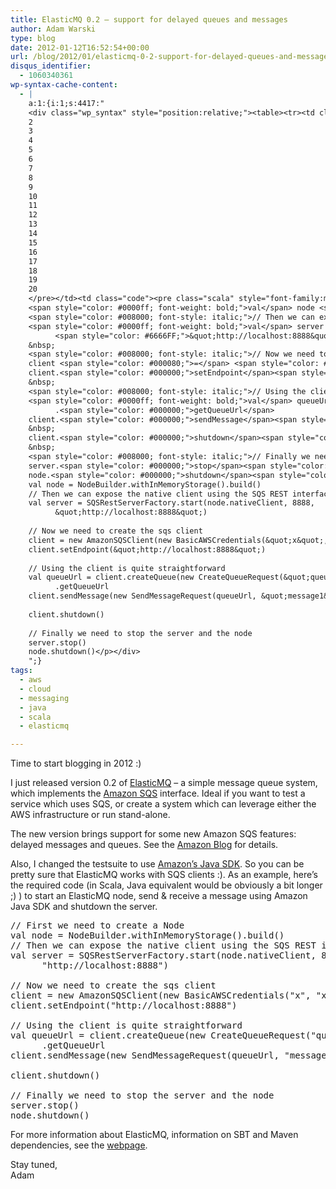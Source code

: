 ```yaml
---
title: ElasticMQ 0.2 – support for delayed queues and messages
author: Adam Warski
type: blog
date: 2012-01-12T16:52:54+00:00
url: /blog/2012/01/elasticmq-0-2-support-for-delayed-queues-and-messages/
disqus_identifier:
  - 1060340361
wp-syntax-cache-content:
  - |
    a:1:{i:1;s:4417:"
    <div class="wp_syntax" style="position:relative;"><table><tr><td class="line_numbers"><pre>1
    2
    3
    4
    5
    6
    7
    8
    9
    10
    11
    12
    13
    14
    15
    16
    17
    18
    19
    20
    </pre></td><td class="code"><pre class="scala" style="font-family:monospace;"><span style="color: #008000; font-style: italic;">// First we need to create a Node</span>
    <span style="color: #0000ff; font-weight: bold;">val</span> node <span style="color: #000080;">=</span> NodeBuilder.<span style="color: #000000;">withInMemoryStorage</span><span style="color: #F78811;">&#40;</span><span style="color: #F78811;">&#41;</span>.<span style="color: #000000;">build</span><span style="color: #F78811;">&#40;</span><span style="color: #F78811;">&#41;</span>
    <span style="color: #008000; font-style: italic;">// Then we can expose the native client using the SQS REST interface</span>
    <span style="color: #0000ff; font-weight: bold;">val</span> server <span style="color: #000080;">=</span> SQSRestServerFactory.<span style="color: #000000;">start</span><span style="color: #F78811;">&#40;</span>node.<span style="color: #000000;">nativeClient</span>, <span style="color: #F78811;">8888</span>, 
          <span style="color: #6666FF;">&quot;http://localhost:8888&quot;</span><span style="color: #F78811;">&#41;</span>
    &nbsp;
    <span style="color: #008000; font-style: italic;">// Now we need to create the sqs client</span>
    client <span style="color: #000080;">=</span> <span style="color: #0000ff; font-weight: bold;">new</span> AmazonSQSClient<span style="color: #F78811;">&#40;</span><span style="color: #0000ff; font-weight: bold;">new</span> BasicAWSCredentials<span style="color: #F78811;">&#40;</span><span style="color: #6666FF;">&quot;x&quot;</span>, <span style="color: #6666FF;">&quot;x&quot;</span><span style="color: #F78811;">&#41;</span><span style="color: #F78811;">&#41;</span>
    client.<span style="color: #000000;">setEndpoint</span><span style="color: #F78811;">&#40;</span><span style="color: #6666FF;">&quot;http://localhost:8888&quot;</span><span style="color: #F78811;">&#41;</span>
    &nbsp;
    <span style="color: #008000; font-style: italic;">// Using the client is quite straightforward</span>
    <span style="color: #0000ff; font-weight: bold;">val</span> queueUrl <span style="color: #000080;">=</span> client.<span style="color: #000000;">createQueue</span><span style="color: #F78811;">&#40;</span><span style="color: #0000ff; font-weight: bold;">new</span> CreateQueueRequest<span style="color: #F78811;">&#40;</span><span style="color: #6666FF;">&quot;queue1&quot;</span><span style="color: #F78811;">&#41;</span><span style="color: #F78811;">&#41;</span>
          .<span style="color: #000000;">getQueueUrl</span>
    client.<span style="color: #000000;">sendMessage</span><span style="color: #F78811;">&#40;</span><span style="color: #0000ff; font-weight: bold;">new</span> SendMessageRequest<span style="color: #F78811;">&#40;</span>queueUrl, <span style="color: #6666FF;">&quot;message1&quot;</span><span style="color: #F78811;">&#41;</span><span style="color: #F78811;">&#41;</span>
    &nbsp;
    client.<span style="color: #000000;">shutdown</span><span style="color: #F78811;">&#40;</span><span style="color: #F78811;">&#41;</span>
    &nbsp;
    <span style="color: #008000; font-style: italic;">// Finally we need to stop the server and the node</span>
    server.<span style="color: #000000;">stop</span><span style="color: #F78811;">&#40;</span><span style="color: #F78811;">&#41;</span>
    node.<span style="color: #000000;">shutdown</span><span style="color: #F78811;">&#40;</span><span style="color: #F78811;">&#41;</span></pre></td></tr></table><p class="theCode" style="display:none;">// First we need to create a Node
    val node = NodeBuilder.withInMemoryStorage().build()
    // Then we can expose the native client using the SQS REST interface
    val server = SQSRestServerFactory.start(node.nativeClient, 8888, 
          &quot;http://localhost:8888&quot;)
    
    // Now we need to create the sqs client
    client = new AmazonSQSClient(new BasicAWSCredentials(&quot;x&quot;, &quot;x&quot;))
    client.setEndpoint(&quot;http://localhost:8888&quot;)
    
    // Using the client is quite straightforward
    val queueUrl = client.createQueue(new CreateQueueRequest(&quot;queue1&quot;))
          .getQueueUrl
    client.sendMessage(new SendMessageRequest(queueUrl, &quot;message1&quot;))
    
    client.shutdown()
    
    // Finally we need to stop the server and the node
    server.stop()
    node.shutdown()</p></div>
    ";}
tags:
  - aws
  - cloud
  - messaging
  - java
  - scala
  - elasticmq

---
```

Time to start blogging in 2012 :)

I just released version 0.2 of [ElasticMQ][1] &#8211; a simple message queue system, which implements the [Amazon SQS][2] interface. Ideal if you want to test a service which uses SQS, or create a system which can leverage either the AWS infrastructure or run stand-alone.

The new version brings support for some new Amazon SQS features: delayed messages and queues. See the [Amazon Blog][3] for details.

Also, I changed the testsuite to use [Amazon&#8217;s Java SDK][4]. So you can be pretty sure that ElasticMQ works with SQS clients :). As an example, here&#8217;s the required code (in Scala, Java equivalent would be obviously a bit longer ;) ) to start an ElasticMQ node, send & receive a message using Amazon Java SDK and shutdown the server.

<pre lang="scala" line="1" escaped="true">// First we need to create a Node
val node = NodeBuilder.withInMemoryStorage().build()
// Then we can expose the native client using the SQS REST interface
val server = SQSRestServerFactory.start(node.nativeClient, 8888, 
      "http://localhost:8888")

// Now we need to create the sqs client
client = new AmazonSQSClient(new BasicAWSCredentials("x", "x"))
client.setEndpoint("http://localhost:8888")

// Using the client is quite straightforward
val queueUrl = client.createQueue(new CreateQueueRequest("queue1"))
      .getQueueUrl
client.sendMessage(new SendMessageRequest(queueUrl, "message1"))

client.shutdown()

// Finally we need to stop the server and the node
server.stop()
node.shutdown()
</pre>

For more information about ElasticMQ, information on SBT and Maven dependencies, see the [webpage][1].

Stay tuned,  
Adam

 [1]: https://github.com/adamw/elasticmq
 [2]: http://aws.amazon.com/sqs/
 [3]: http://aws.typepad.com/aws/2011/10/amazon-simple-queue-service-batch-operations-delay-queue-and-message-timers.html
 [4]: http://aws.amazon.com/sdkforjava/
